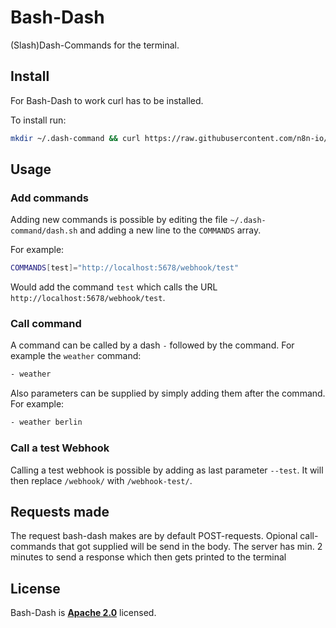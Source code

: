 # Bash-Dash

(Slash)Dash-Commands for the terminal.

## Install

For Bash-Dash to work curl has to be installed.

To install run:

```bash
mkdir ~/.dash-command && curl https://raw.githubusercontent.com/n8n-io/bash-dash-command/main/dash.sh -o ~/.dash-command/dash.sh && echo "alias -- -=~/.dash-command/dash.sh" >> ~/.bashrc
```

## Usage
### Add commands

Adding new commands is possible by editing the file `~/.dash-command/dash.sh` and adding a new line to the `COMMANDS` array.

For example:
```bash
COMMANDS[test]="http://localhost:5678/webhook/test"
```

Would add the command `test` which calls the URL `http://localhost:5678/webhook/test`.


### Call command

A command can be called by a dash `-` followed by the command. For example the `weather` command:
```bash
- weather
```

Also parameters can be supplied by simply adding them after the command. For example:
```bash
- weather berlin
```

### Call a test Webhook

Calling a test webhook is possible by adding as last parameter `--test`. It will then replace `/webhook/` with `/webhook-test/`.


## Requests made

The request bash-dash makes are by default POST-requests. Opional call-commands
that got supplied will be send in the body.
The server has min. 2 minutes to send a response which then gets printed to the terminal

## License

Bash-Dash is [**Apache 2.0**](https://github.com/n8n-io/bash-dash-command/blob/main/LICENSE) licensed.